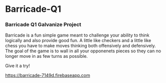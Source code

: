 # Barricade-Q1

### Barricade Q1 Galvanize Project

 Barricade is a fun simple game meant to challenge your ability to think logically and also provide good fun.  A little like checkers and
 a little like chess you have to make moves thinking both offensively and defensively.  The goal of the game is to wall in all your opponenets
 pieces so they can no longer move in as few turns as possible.

 Give it a try!

 https://barricade-7149d.firebaseapp.com 
